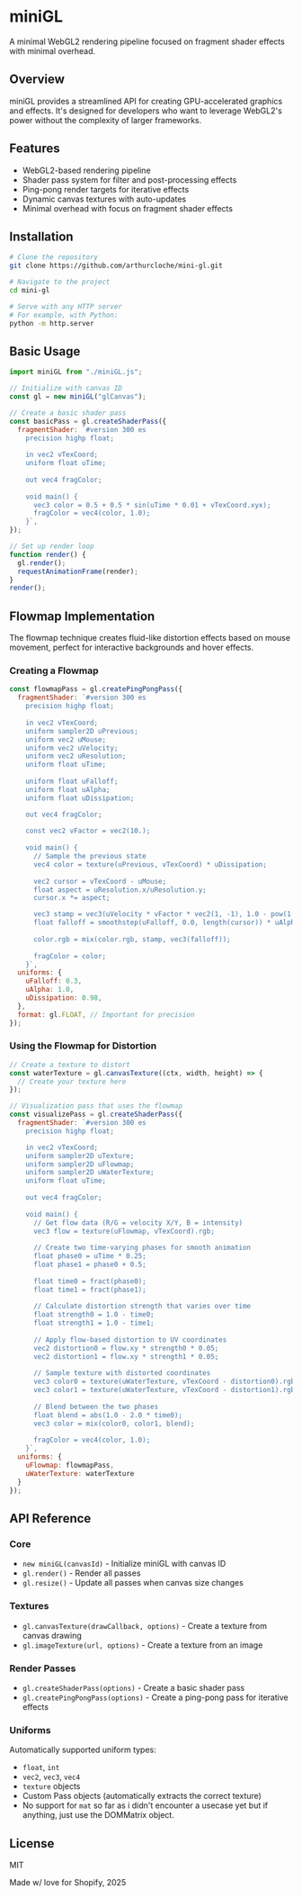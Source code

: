 # miniGL

A minimal WebGL2 rendering pipeline focused on fragment shader effects with minimal overhead.

## Overview

miniGL provides a streamlined API for creating GPU-accelerated graphics and effects. It's designed for developers who want to leverage WebGL2's power without the complexity of larger frameworks.

## Features

- WebGL2-based rendering pipeline
- Shader pass system for filter and post-processing effects
- Ping-pong render targets for iterative effects
- Dynamic canvas textures with auto-updates
- Minimal overhead with focus on fragment shader effects

## Installation

```bash
# Clone the repository
git clone https://github.com/arthurcloche/mini-gl.git

# Navigate to the project
cd mini-gl

# Serve with any HTTP server
# For example, with Python:
python -m http.server
```

## Basic Usage

```javascript
import miniGL from "./miniGL.js";

// Initialize with canvas ID
const gl = new miniGL("glCanvas");

// Create a basic shader pass
const basicPass = gl.createShaderPass({
  fragmentShader: `#version 300 es
    precision highp float;
    
    in vec2 vTexCoord;
    uniform float uTime;
    
    out vec4 fragColor;
    
    void main() {
      vec3 color = 0.5 + 0.5 * sin(uTime * 0.01 + vTexCoord.xyx);
      fragColor = vec4(color, 1.0);
    }`,
});

// Set up render loop
function render() {
  gl.render();
  requestAnimationFrame(render);
}
render();
```

## Flowmap Implementation

The flowmap technique creates fluid-like distortion effects based on mouse movement, perfect for interactive backgrounds and hover effects.

### Creating a Flowmap

```javascript
const flowmapPass = gl.createPingPongPass({
  fragmentShader: `#version 300 es
    precision highp float;
  
    in vec2 vTexCoord;
    uniform sampler2D uPrevious; 
    uniform vec2 uMouse;         
    uniform vec2 uVelocity;      
    uniform vec2 uResolution;    
    uniform float uTime;         
    
    uniform float uFalloff;
    uniform float uAlpha;
    uniform float uDissipation;

    out vec4 fragColor;
    
    const vec2 vFactor = vec2(10.);
    
    void main() {
      // Sample the previous state
      vec4 color = texture(uPrevious, vTexCoord) * uDissipation;
      
      vec2 cursor = vTexCoord - uMouse;
      float aspect = uResolution.x/uResolution.y;
      cursor.x *= aspect;

      vec3 stamp = vec3(uVelocity * vFactor * vec2(1, -1), 1.0 - pow(1.0 - min(1.0, length(uVelocity * vFactor)), 3.0));
      float falloff = smoothstep(uFalloff, 0.0, length(cursor)) * uAlpha;
      
      color.rgb = mix(color.rgb, stamp, vec3(falloff));
      
      fragColor = color;
    }`,
  uniforms: {
    uFalloff: 0.3,
    uAlpha: 1.0,
    uDissipation: 0.98,
  },
  format: gl.FLOAT, // Important for precision
});
```

### Using the Flowmap for Distortion

```javascript
// Create a texture to distort
const waterTexture = gl.canvasTexture((ctx, width, height) => {
  // Create your texture here
});

// Visualization pass that uses the flowmap
const visualizePass = gl.createShaderPass({
  fragmentShader: `#version 300 es
    precision highp float;

    in vec2 vTexCoord;
    uniform sampler2D uTexture;
    uniform sampler2D uFlowmap;
    uniform sampler2D uWaterTexture;
    uniform float uTime;
    
    out vec4 fragColor;
    
    void main() {
      // Get flow data (R/G = velocity X/Y, B = intensity)
      vec3 flow = texture(uFlowmap, vTexCoord).rgb;
      
      // Create two time-varying phases for smooth animation
      float phase0 = uTime * 0.25;
      float phase1 = phase0 + 0.5;
      
      float time0 = fract(phase0);
      float time1 = fract(phase1);
      
      // Calculate distortion strength that varies over time
      float strength0 = 1.0 - time0;
      float strength1 = 1.0 - time1;
      
      // Apply flow-based distortion to UV coordinates
      vec2 distortion0 = flow.xy * strength0 * 0.05;
      vec2 distortion1 = flow.xy * strength1 * 0.05;
      
      // Sample texture with distorted coordinates
      vec3 color0 = texture(uWaterTexture, vTexCoord - distortion0).rgb;
      vec3 color1 = texture(uWaterTexture, vTexCoord - distortion1).rgb;
      
      // Blend between the two phases
      float blend = abs(1.0 - 2.0 * time0);
      vec3 color = mix(color0, color1, blend);
      
      fragColor = vec4(color, 1.0);
    }`,
  uniforms: {
    uFlowmap: flowmapPass,
    uWaterTexture: waterTexture
  }
});
```

## API Reference

### Core

- `new miniGL(canvasId)` - Initialize miniGL with canvas ID
- `gl.render()` - Render all passes
- `gl.resize()` - Update all passes when canvas size changes

### Textures

- `gl.canvasTexture(drawCallback, options)` - Create a texture from canvas drawing
- `gl.imageTexture(url, options)` - Create a texture from an image

### Render Passes

- `gl.createShaderPass(options)` - Create a basic shader pass
- `gl.createPingPongPass(options)` - Create a ping-pong pass for iterative effects

### Uniforms

Automatically supported uniform types:
- `float`, `int`
- `vec2`, `vec3`, `vec4`
- `texture` objects
- Custom Pass objects (automatically extracts the correct texture)
- No support for `mat` so far as i didn't encounter a usecase yet but if anything, just use the DOMMatrix object.

## License

MIT

Made w/ love for Shopify, 2025